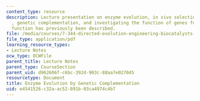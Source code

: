 ```yaml
---
content_type: resource
description: Lecture presentation on enzyme evolution, in vivo selection systems,
  , genetic complementation, and investigating the function of genes for which no
  function has previously been described.
file: /media/courses/7-344-directed-evolution-engineering-biocatalysts-spring-2008/e4541526c32aac52891b03ca4974c4b7_ses5_slides.pdf
file_type: application/pdf
learning_resource_types:
- Lecture Notes
ocw_type: OCWFile
parent_title: Lecture Notes
parent_type: CourseSection
parent_uid: d962606f-c6bc-392d-903c-88aa7e027045
resourcetype: Document
title: Enzyme Evolution by Genetic Complementation
uid: e4541526-c32a-ac52-891b-03ca4974c4b7
---
```

